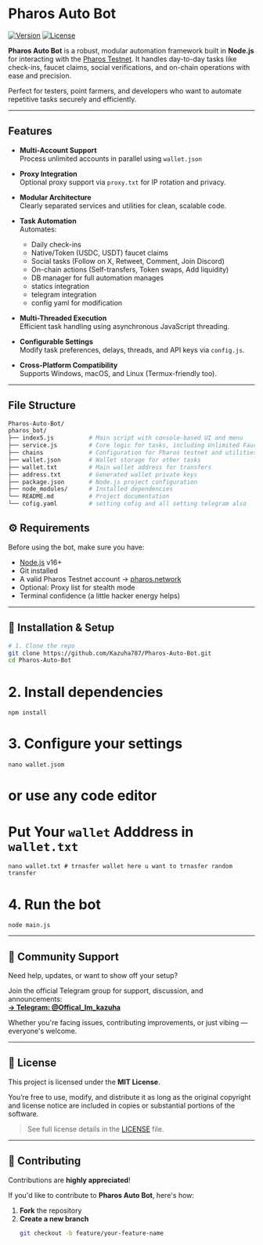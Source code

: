 # Pharos Auto Bot

[![Version](https://img.shields.io/badge/version-v1.0.0-blue)](https://github.com/Kazuha787/Pharos-Auto-Bot)
[![License](https://img.shields.io/badge/license-MIT-green)](LICENSE)

**Pharos Auto Bot** is a robust, modular automation framework built in **Node.js** for interacting with the [Pharos Testnet](https://pharos.network). It handles day-to-day tasks like check-ins, faucet claims, social verifications, and on-chain operations with ease and precision.

Perfect for testers, point farmers, and developers who want to automate repetitive tasks securely and efficiently.

---

## Features

- **Multi-Account Support**  
  Process unlimited accounts in parallel using `wallet.json`

- **Proxy Integration**  
  Optional proxy support via `proxy.txt` for IP rotation and privacy.

- **Modular Architecture**  
  Clearly separated services and utilities for clean, scalable code.

- **Task Automation**  
  Automates:
  - Daily check-ins
  - Native/Token (USDC, USDT) faucet claims
  - Social tasks (Follow on X, Retweet, Comment, Join Discord)
  - On-chain actions (Self-transfers, Token swaps, Add liquidity)
  - DB manager for full automation manages 
  - statics integration 
  - telegram integration
  - config yaml for modification 
- **Multi-Threaded Execution**  
  Efficient task handling using asynchronous JavaScript threading.

- **Configurable Settings**  
  Modify task preferences, delays, threads, and API keys via `config.js`.

- **Cross-Platform Compatibility**  
  Supports Windows, macOS, and Linux (Termux-friendly too).

---

## File Structure

```bash
Pharos-Auto-Bot/
pharos_bot/
├── index5.js          # Main script with console-based UI and menu
├── service.js         # Core logic for tasks, including Unlimited Faucet
├── chains             # Configuration for Pharos testnet and utilities
├── wallet.json        # Wallet storage for other tasks
├── wallet.txt         # Main wallet address for transfers
├── address.txt        # Generated wallet private keys
├── package.json       # Node.js project configuration
├── node_modules/      # Installed dependencies
└── README.md          # Project documentation
└── cofig.yaml         # setting cofig and all setting telegram also 
```
## ⚙️ Requirements

Before using the bot, make sure you have:

- [Node.js](https://nodejs.org/) v16+
- Git installed
- A valid Pharos Testnet account → [pharos.network](https://pharos.network/)
- Optional: Proxy list for stealth mode
- Terminal confidence (a little hacker energy helps)

---

## 🧠 Installation & Setup

```bash
# 1. Clone the repo
git clone https://github.com/Kazuha787/Pharos-Auto-Bot.git
cd Pharos-Auto-Bot
```
# 2. Install dependencies
```
npm install
```
# 3. Configure your settings
```
nano wallet.jsom 
```
# or use any code editor

# Put Your `wallet` Adddress in `wallet.txt`
```
nano wallet.txt # trnasfer wallet here u want to trnasfer random transfer 
```

# 4. Run the bot
```
node main.js
```
---

## 🤝 Community Support

Need help, updates, or want to show off your setup?

Join the official Telegram group for support, discussion, and announcements:  
**[→ Telegram: @Offical_Im_kazuha](https://t.me/Offical_Im_kazuha)**

Whether you're facing issues, contributing improvements, or just vibing — everyone's welcome.



---

## 🧾 License

This project is licensed under the **MIT License**.

You’re free to use, modify, and distribute it as long as the original copyright and license
notice are included in copies or substantial portions of the software.

> See full license details in the [LICENSE](LICENSE) file.

---

## 🌱 Contributing

Contributions are **highly appreciated**!

If you'd like to contribute to **Pharos Auto Bot**, here's how:

1. **Fork** the repository
2. **Create a new branch**  
   ```bash
   git checkout -b feature/your-feature-name
